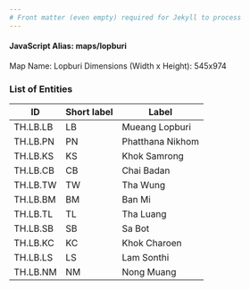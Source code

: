 ```yaml
---
# Front matter (even empty) required for Jekyll to process
---
```


#### JavaScript Alias: maps/lopburi

Map Name: Lopburi
Dimensions (Width x Height): 545x974

### List of Entities

| ID       | Short label | Label            |
| -------- | ----------- | ---------------- |
| TH.LB.LB | LB          | Mueang Lopburi   |
| TH.LB.PN | PN          | Phatthana Nikhom |
| TH.LB.KS | KS          | Khok Samrong     |
| TH.LB.CB | CB          | Chai Badan       |
| TH.LB.TW | TW          | Tha Wung         |
| TH.LB.BM | BM          | Ban Mi           |
| TH.LB.TL | TL          | Tha Luang        |
| TH.LB.SB | SB          | Sa Bot           |
| TH.LB.KC | KC          | Khok Charoen     |
| TH.LB.LS | LS          | Lam Sonthi       |
| TH.LB.NM | NM          | Nong Muang       |
